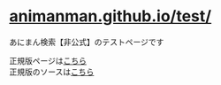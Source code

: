 # [animanman.github.io/test/]( https://animanman.github.io/test/)
あにまん検索【非公式】のテストページです

正規版ページは[こちら](https://animanman.github.io/)\
正規版のソースは[こちら](https://github.com/animanman/animanman.github.io/)
